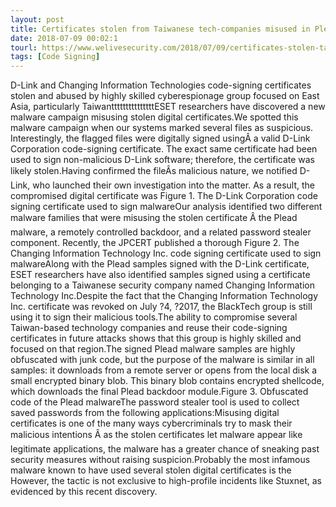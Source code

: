 ```yaml
---
layout: post
title: Certificates stolen from Taiwanese tech-companies misused in Plead malware campaign
date: 2018-07-09 00:02:1
tourl: https://www.welivesecurity.com/2018/07/09/certificates-stolen-taiwanese-tech-companies-plead-malware-campaign/
tags: [Code Signing]
---
```

D-Link and Changing Information Technologies code-signing certificates stolen and abused by highly skilled cyberespionage group focused on East Asia, particularly TaiwantttttttttttttttESET researchers have discovered a new malware campaign misusing stolen digital certificates.We spotted this malware campaign when our systems marked several files as suspicious. Interestingly, the flagged files were digitally signed usingÂ a valid D-Link Corporation code-signing certificate. The exact same certificate had been used to sign non-malicious D-Link software; therefore, the certificate was likely stolen.Having confirmed the fileÂs malicious nature, we notified D-Link, who launched their own investigation into the matter. As a result, the compromised digital certificate was Figure 1. The D-Link Corporation code signing certificate used to sign malwareOur analysis identified two different malware families that were misusing the stolen certificate Â the Plead malware, a remotely controlled backdoor, and a related password stealer component. Recently, the JPCERT published a thorough Figure 2. The Changing Information Technology Inc. code signing certificate used to sign malwareAlong with the Plead samples signed with the D-Link certificate, ESET researchers have also identified samples signed using a certificate belonging to a Taiwanese security company named Changing Information Technology Inc.Despite the fact that the Changing Information Technology Inc. certificate was revoked on July ?4, ?2017, the BlackTech group is still using it to sign their malicious tools.The ability to compromise several Taiwan-based technology companies and reuse their code-signing certificates in future attacks shows that this group is highly skilled and focused on that region.The signed Plead malware samples are highly obfuscated with junk code, but the purpose of the malware is similar in all samples: it downloads from a remote server or opens from the local disk a small encrypted binary blob. This binary blob contains encrypted shellcode, which downloads the final Plead backdoor module.Figure 3. Obfuscated code of the Plead malwareThe password stealer tool is used to collect saved passwords from the following applications:Misusing digital certificates is one of the many ways cybercriminals try to mask their malicious intentions Â as the stolen certificates let malware appear like legitimate applications, the malware has a greater chance of sneaking past security measures without raising suspicion.Probably the most infamous malware known to have used several stolen digital certificates is the However, the tactic is not exclusive to high-profile incidents like Stuxnet, as evidenced by this recent discovery.